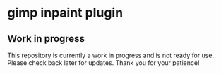 # gimp inpaint plugin
## Work in progress
This repository is currently a work in progress and is not ready for use. Please check back later for updates. Thank you for your patience!
